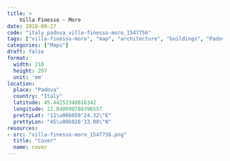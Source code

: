 ```yaml
---
title: > 
    Villa Finesso - Moro
date: 2018-09-27
code: "italy_padova_villa-finesso-moro_1547756"
tags: ["villa-finesso-moro", "map", "architecture", "buildings", "Padova", "Italy"]
categories: ["Maps"]
draft: false
format:
  width: 210
  height: 297
  unit: 'mm'
location:
  place: "Padova"
  country: "Italy"
  latitude: 45.44252348816342
  longitude: 11.840090788396557
  prettyLat: "11\u00b050'24.32\"E"
  prettyLon: "45\u00b026'33.08\"N"
resources:
- src: "villa-finesso-moro_1547756.png"
  title: "Cover"
  name: cover
---
```

